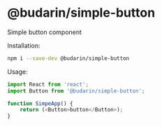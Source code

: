 # @budarin/simple-button
Simple button component

Installation:
```bash
npm i --save-dev @budarin/simple-button
```

Usage:
```js
import React from 'react';
import Button from '@budarin/simple-button';

function SimpeApp() {
    return (<Button>button</Button>);
}
```